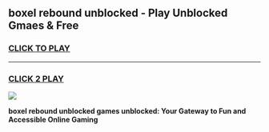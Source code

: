 
## boxel rebound unblocked - Play Unblocked Gmaes & Free
<h3>
<a href="https://news.freeplayer.one?title=boxel_rebound_unblocked&ref=16F">CLICK TO PLAY</a></h3>
<hr>

<h3>
<a href="https://news.freeplayer.one?title=boxel_rebound_unblocked&ref=16F">CLICK 2 PLAY</a>
  
</h3>

<a href="https://news.freeplayer.one?title=boxel_rebound_unblocked&ref=16F/"><img src="https://clearcache.store/games.png"></a>


**boxel rebound unblocked games unblocked: Your Gateway to Fun and Accessible Online Gaming**
